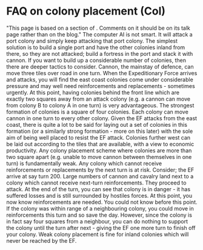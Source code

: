 # FAQ on colony placement (Col)

"This page is based on a section of . Comments on it should be on its talk page rather than on the blog."
The computer AI is not smart. It will attack a port colony and simply keep attacking that port colony. The simplest solution is to build a single port and have the other colonies inland from there, so they are not attacked; build a fortress in the port and stack it with cannon.
If you want to build up a considerable number of colonies, then there are deeper tactics to consider.
Cannon, the mainstay of defence, can move three tiles over road in one turn. When the Expeditionary Force arrives and attacks, you will find the east coast colonies come under considerable pressure and may well need reinforcements and replacements - sometimes urgently. At this point, having colonies behind the front line which are exactly two squares away from an attack colony (e.g. a cannon can move from colony B to colony A in one turn) is very advantageous.
The strongest formation of colonies is a square of four colonies. Each colony can move cannon in one turn to every other colony. Given the EF attacks from the east coast, there is quite a lot to be said for laying out a set of colonies in this formation (or a similarly strong formation - more on this later) with the sole aim of being well placed to resist the EF attack. Colonies further west can be laid out according to the tiles that are available, with a view to economic productivity.
Any colony placement scheme where colonies are more than two square apart (e.g. unable to move cannon between themselves in one turn) is fundamentally weak. Any colony which cannot receive reinforcements or replacements by the next turn is at risk. Consider; the EF arrive at say turn 200. Large numbers of cannon and cavalry land next to a colony which cannot receive next-turn reinforcements. They proceed to attack. At the end of the turn, you can see that colony is in danger - it has suffered losses and is still surrounded by hostiles forces. At this point, you now know reinforcements are needed. You could not know before this point. If the colony was within range of a neighbouring colony, you could move in reinforcements this turn and so save the day. However, since the colony is in fact say four squares from a neighbour, you can do nothing to support the colony until the turn after next - giving the EF one more turn to finish off your colony.
Weak colony placement is fine for inland colonies which will never be reached by the EF.